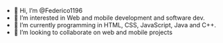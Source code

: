 - 👋 Hi, I’m @Federico1196
- 👀 I’m interested in Web and mobile development and software dev.
- 🌱 I’m currently programming in HTML, CSS, JavaScript, Java and C++.
- 💞️ I’m looking to collaborate on web and mobile projects


<!---
Federico1196/Federico1196 is a ✨ special ✨ repository because its `README.md` (this file) appears on your GitHub profile.
You can click the Preview link to take a look at your changes.
--->
